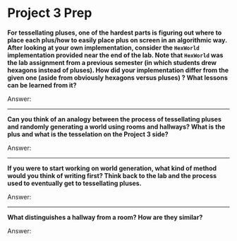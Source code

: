 # Project 3 Prep

**For tessellating pluses, one of the hardest parts is figuring out where to place each plus/how to easily place plus on screen in an algorithmic way.
After looking at your own implementation, consider the `HexWorld` implementation provided near the end of the lab. Note that `HexWorld` was the lab assignment from a previous semester (in which students drew hexagons instead of pluses). 
How did your implementation differ from the given one (aside from obviously hexagons versus pluses) ? What lessons can be learned from it?**

Answer:

-----

**Can you think of an analogy between the process of tessellating pluses and randomly generating a world using rooms and hallways?
What is the plus and what is the tesselation on the Project 3 side?**

Answer:

-----
**If you were to start working on world generation, what kind of method would you think of writing first? 
Think back to the lab and the process used to eventually get to tessellating pluses.**

Answer:

-----
**What distinguishes a hallway from a room? How are they similar?**

Answer:
